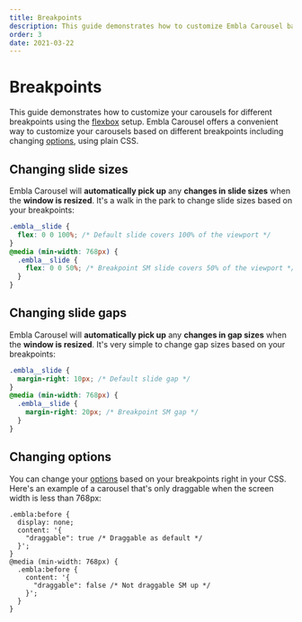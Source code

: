 ```yaml
---
title: Breakpoints
description: This guide demonstrates how to customize Embla Carousel based on different breakpoints.
order: 3
date: 2021-03-22
---
```


# Breakpoints

This guide demonstrates how to customize your carousels for different breakpoints using the [flexbox](/guides/slide-container/#using-flexbox) setup. Embla Carousel offers a convenient way to customize your carousels based on different breakpoints including changing [options](/api/options/), using plain CSS.

## Changing slide sizes

Embla Carousel will **automatically pick up** any **changes in slide sizes** when the **window is resized**. It's a walk in the park to change slide sizes based on your breakpoints:

```css
.embla__slide {
  flex: 0 0 100%; /* Default slide covers 100% of the viewport */
}
@media (min-width: 768px) {
  .embla__slide {
    flex: 0 0 50%; /* Breakpoint SM slide covers 50% of the viewport */
  }
}
```

## Changing slide gaps

Embla Carousel will **automatically pick up** any **changes in gap sizes** when the **window is resized**. It's very simple to change gap sizes based on your breakpoints:

```css
.embla__slide {
  margin-right: 10px; /* Default slide gap */
}
@media (min-width: 768px) {
  .embla__slide {
    margin-right: 20px; /* Breakpoint SM gap */
  }
}
```

## Changing options

You can change your [options](/api/options/) based on your breakpoints right in your CSS. Here's an example of a carousel that's only draggable when the screen width is less than 768px:

```css-with-json
.embla:before {
  display: none;
  content: '{
    "draggable": true /* Draggable as default */
  }';
}
@media (min-width: 768px) {
  .embla:before {
    content: '{
      "draggable": false /* Not draggable SM up */
    }';
  }
}
```
